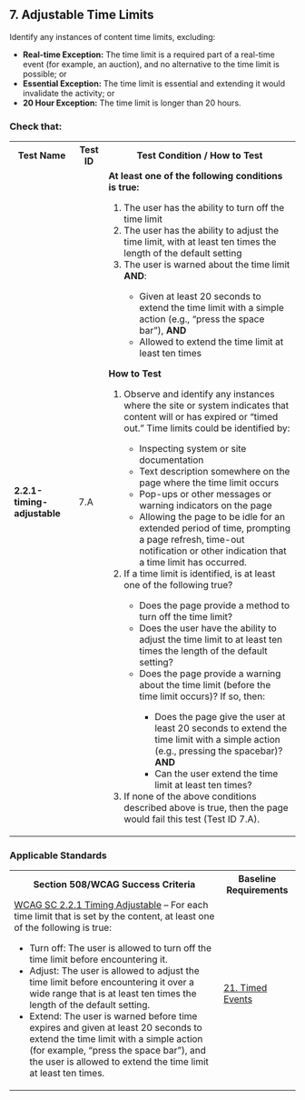 ## 7. Adjustable Time Limits
Identify any instances of content time limits, excluding:
* **Real-time Exception:** The time limit is a required part of a real-time event (for example, an auction), and no alternative to the time limit is possible; or
* **Essential Exception:** The time limit is essential and extending it would invalidate the activity; or
* **20 Hour Exception:** The time limit is longer than 20 hours.

### Check that:
<table style="text-align:left verticle-align:top">
  <tr>
    <th>Test Name</th>
    <th>Test ID</th>
    <th>Test Condition / How to Test</th>
  </tr>
  <tr>
    <td><strong>2.2.1-timing-adjustable</strong></td>
    <td>7.A</td>
    <td><strong>At least one of the following conditions is true:</strong>
      <ol>
        <li>The user has the ability to turn off the time limit</li>
        <li>The user has the ability to adjust the time limit, with at least ten times the length of the default setting</li>
        <li>The user is warned about the time limit <strong>AND</strong>:</li>
          <ul>
            <li>Given at least 20 seconds to extend the time limit with a simple action (e.g., “press the space bar”), <strong>AND</strong></li>
            <li>Allowed to extend the time limit at least ten times</li>
          </ul>
      </ol>
      <strong>How to Test</strong>
      <ol>
        <li>Observe and identify any instances where the site or system indicates that content will or has expired or “timed out.” Time limits could be identified by:</li>
          <ul>
            <li>Inspecting system or site documentation</li>
            <li>Text description somewhere on the page where the time limit occurs</li>
            <li>Pop-ups or other messages or warning indicators on the page</li>
            <li>Allowing the page to be idle for an extended period of time, prompting a page refresh, time-out notification or other indication that a time limit has occurred.</li>
          </ul>
        <li>If a time limit is identified, is at least one of the following true?</li>
          <ul>
            <li>Does the page provide a method to turn off the time limit?</li>
            <li>Does the user have the ability to adjust the time limit to at least ten times the length of the default setting?</li>
            <li>Does the page provide a warning about the time limit (before the time limit occurs)? If so, then:</li>
              <ul>
                <li>Does the page give the user at least 20 seconds to extend the time limit with a simple action (e.g., pressing the spacebar)? <strong>AND</strong></li>
                <li>Can the user extend the time limit at least ten times?</li>
              </ul>
           </ul>
          <li>If none of the above conditions described above is true, then the page would fail this test (Test ID 7.A).</li>
    </td>
  </tr>
</table>


### Applicable Standards
<table>
  <tr>
    <th>Section 508/WCAG Success Criteria</th>
    <th>Baseline Requirements</th>
  </tr>
  <tr>
    <td><a href="http://www.w3.org/TR/UNDERSTANDING-WCAG20/time-limits-required-behaviors.html">WCAG SC 2.2.1 Timing Adjustable</a> – For each time limit that is set by the content, at least one of the following is true:
      <ul>
        <li>Turn off: The user is allowed to turn off the time limit before encountering it.</li>
        <li>Adjust: The user is allowed to adjust the time limit before encountering it over a wide range that is at least ten times the length of the default setting.</li>
        <li>Extend: The user is warned before time expires and given at least 20 seconds to extend the time limit with a simple action (for example, “press the space bar”), and the user is allowed to extend the time limit at least ten times.</li>
      </ul>
    </td>
    <td><a href="https://section508coordinators.github.io/ICTTestingBaseline/21TimedEvents.html">21. Timed Events</a></td>
  </tr>
</table>
